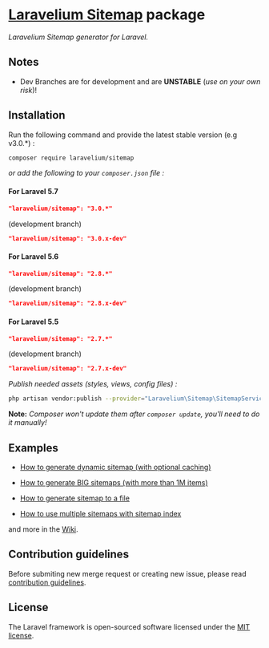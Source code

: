 # **[Laravelium Sitemap](https://laravelium.com) package**

*Laravelium Sitemap generator for Laravel.*

## Notes

- Dev Branches are for development and are **UNSTABLE** (*use on your own risk*)!

## Installation

Run the following command and provide the latest stable version (e.g v3.0.\*) :

```bash
composer require laravelium/sitemap
```

*or add the following to your `composer.json` file :*

#### For Laravel 5.7
```json
"laravelium/sitemap": "3.0.*"
```
(development branch)
```json
"laravelium/sitemap": "3.0.x-dev"
```

#### For Laravel 5.6
```json
"laravelium/sitemap": "2.8.*"
```
(development branch)
```json
"laravelium/sitemap": "2.8.x-dev"
```

#### For Laravel 5.5
```json
"laravelium/sitemap": "2.7.*"
```
(development branch)
```json
"laravelium/sitemap": "2.7.x-dev"
```

*Publish needed assets (styles, views, config files) :*

```bash
php artisan vendor:publish --provider="Laravelium\Sitemap\SitemapServiceProvider"
```
**Note:** *Composer won't update them after `composer update`, you'll need to do it manually!*

## Examples

- [How to generate dynamic sitemap (with optional caching)](https://gitlab.com/Laravelium/Sitemap/wikis/Dynamic-sitemap)

- [How to generate BIG sitemaps (with more than 1M items)](https://gitlab.com/Laravelium/Sitemap/wikis/Generate-BIG-sitemaps)

- [How to generate sitemap to a file](https://gitlab.com/Laravelium/Sitemap/wikis/Generate-sitemap)

- [How to use multiple sitemaps with sitemap index](https://gitlab.com/Laravelium/Sitemap/wikis/Sitemap-index)

and more in the [Wiki](https://gitlab.com/Laravelium/Sitemap/wikis/home).

## Contribution guidelines

Before submiting new merge request or creating new issue, please read [contribution guidelines](https://gitlab.com/Laravelium/Sitemap/blob/master/CONTRIBUTING.md).

## License

The Laravel framework is open-sourced software licensed under the [MIT license](https://opensource.org/licenses/MIT).